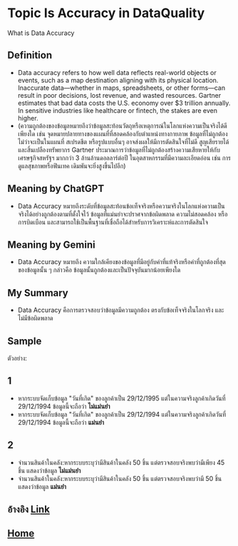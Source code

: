 # Topic  Is Accuracy in DataQuality

What is Data Accuracy

## Definition  
* Data accuracy refers to how well data reflects real-world objects or events, such as a map destination aligning with its physical location. Inaccurate data—whether in maps, spreadsheets, or other forms—can result in poor decisions, lost revenue, and wasted resources. Gartner estimates that bad data costs the U.S. economy over $3 trillion annually. In sensitive industries like healthcare or fintech, the stakes are even higher.
* (ความถูกต้องของข้อมูลหมายถึงว่าข้อมูลสะท้อนวัตถุหรือเหตุการณ์ในโลกแห่งความเป็นจริงได้ดีเพียงใด เช่น จุดหมายปลายทางของแผนที่ที่สอดคล้องกับตำแหน่งทางกายภาพ ข้อมูลที่ไม่ถูกต้อง ไม่ว่าจะเป็นในแผนที่ สเปรดชีต หรือรูปแบบอื่นๆ อาจส่งผลให้มีการตัดสินใจที่ไม่ดี สูญเสียรายได้ และสิ้นเปลืองทรัพยากร Gartner ประมาณการว่าข้อมูลที่ไม่ถูกต้องสร้างความเสียหายให้กับเศรษฐกิจสหรัฐฯ มากกว่า 3 ล้านล้านดอลลาร์ต่อปี ในอุตสาหกรรมที่มีความละเอียดอ่อน เช่น การดูแลสุขภาพหรือฟินเทค เดิมพันจะยิ่งสูงขึ้นไปอีก)

## Meaning by ChatGPT  
* Data Accuracy หมายถึงระดับที่ข้อมูลสะท้อนข้อเท็จจริงหรือความจริงในโลกแห่งความเป็นจริงได้อย่างถูกต้องตามที่ตั้งใจไว้ ข้อมูลที่แม่นยำจะปราศจากข้อผิดพลาด ความไม่สอดคล้อง หรือการบิดเบือน และสามารถใช้เป็นพื้นฐานที่เชื่อถือได้สำหรับการวิเคราะห์และการตัดสินใจ

## Meaning by Gemini  
* Data Accuracy หมายถึง ความใกล้เคียงของข้อมูลที่มีอยู่กับค่าที่แท้จริงหรือค่าที่ถูกต้องที่สุดของข้อมูลนั้น ๆ กล่าวคือ ข้อมูลนั้นถูกต้องและเป็นปัจจุบันมากน้อยเพียงใด  

## My Summary  
* Data Accuracy คือการตรวจสอบว่าข้อมูลมีความถูกต้อง ตรงกับข้อเท็จจริงในโลกจริง และไม่มีข้อผิดพลาด  

## Sample  
ตัวอย่าง:
## 1  
- หากระบบจัดเก็บข้อมูล "วันที่เกิด" ของลูกค้าเป็น 29/12/1995 แต่ในความจริงลูกค้าเกิดวันที่ 29/12/1994 ข้อมูลนี้จะถือว่า **ไม่แม่นยำ** 
- หากระบบจัดเก็บข้อมูล "วันที่เกิด" ของลูกค้าเป็น 29/12/1994 แต่ในความจริงลูกค้าเกิดวันที่ 29/12/1994 ข้อมูลนี้จะถือว่า **แม่นยำ**

## 2
- จำนวนสินค้าในคลัง:หากระบบระบุว่ามีสินค้าในคลัง 50 ชิ้น แต่ตรวจสอบจริงพบว่ามีเพียง 45 ชิ้น แสดงว่าข้อมูล **ไม่แม่นยำ**
- จำนวนสินค้าในคลัง:หากระบบระบุว่ามีสินค้าในคลัง 50 ชิ้น แต่ตรวจสอบจริงพบว่ามี 50 ชิ้น แสดงว่าข้อมูล **แม่นยำ**

## อ้างอิง [Link](https://www.montecarlodata.com/blog-what-is-data-accuracy-definition-examples-and-kpis/)

## [Home](https://6530250158.github.io/)
